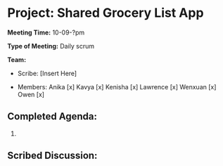 # Project: Shared Grocery List App

**Meeting Time:** 10-09-?pm

**Type of Meeting:** Daily scrum

**Team:**

- Scribe:
[Insert Here]

- Members:
Anika [x]
Kavya [x]
Kenisha [x]
Lawrence [x]
Wenxuan [x]
Owen [x]

## Completed Agenda:
1.

## Scribed Discussion:
